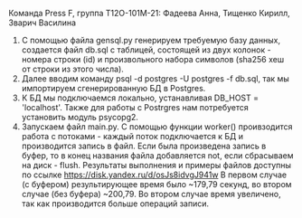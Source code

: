Команда Press F, группа Т12О-101М-21: Фадеева Анна, Тищенко Кирилл, Зварич Василина

1. С помощью файла gensql.py генерируем требуемую базу данных, создается файл db.sql с таблицей, состоящей из двух колонок - номера строки (id) и произвольного набора символов (sha256 хеш от строки из этого числа).
2. Далее вводим команду psql -d postgres -U postgres -f db.sql, так мы импортируем сгенерированную БД в Postgres.
3. К БД мы подключаемся локально, устанавливая DB_HOST = 'localhost'. Также для работы с Postrgres нам потребуется установить модуль psycopg2.
4. Запускаем файл main.py. С помощью функции worker() проивзодится работа с потоками - каждый поток подключается к БД и производится запись в файл. Если была произведена запись в буфер, то в конец названия файла добавляется not, если сбрасываем на диск - flush.
Результаты выполнения и примеры файлов доступны по ссылке https://disk.yandex.ru/d/osJs8idvgJ941w
В первом случае (с буфером) результирующее время было ~179,79 секунд, во втором случае (без буфера) ~200,79. Во втором случае время увеличено, так как производится больше операций записи.
